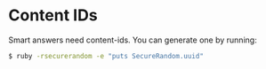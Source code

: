 # Content IDs

Smart answers need content-ids. You can generate one by running:

```bash
$ ruby -rsecurerandom -e "puts SecureRandom.uuid"
```
